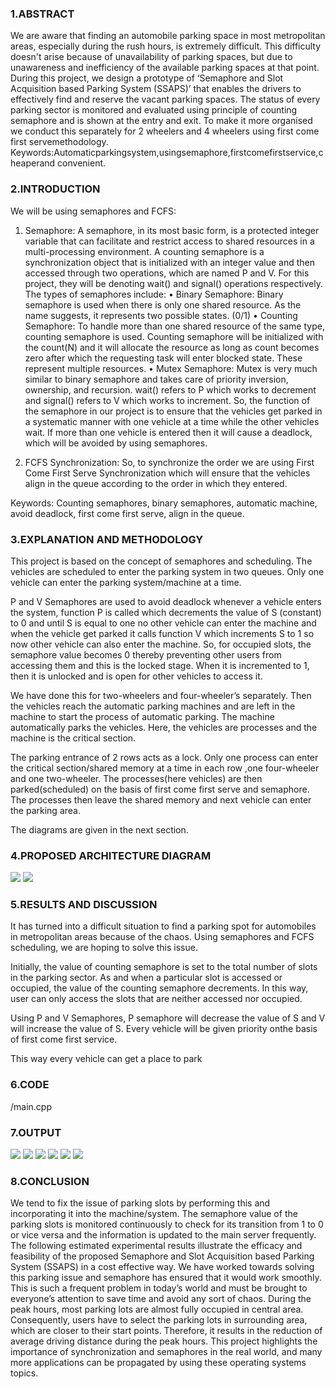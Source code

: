 ### 1.ABSTRACT
We  are aware that  finding  an automobile  parking space  in  most  metropolitan areas, especially during the      rush hours, is      extremely difficult.      This       difficulty doesn't arise because of  unavailability  of  parking  spaces,  but  due  to  unawareness  and  inefficiency  of  the  available parking spaces at that point. During this project, we design a prototype of ‘Semaphore and Slot Acquisition  based Parking  System  (SSAPS)’  that  enables  the drivers to  effectively  find  and reserve the vacant parking spaces. The status of every parking sector is monitored and evaluated using   principle   of   counting  semaphore    and    is    shown    at    the    entry    and    exit. To make it more organised we conduct this separately for 2 wheelers and 4 wheelers using first come first servemethodology.
Keywords:Automaticparkingsystem,usingsemaphore,firstcomefirstservice,cheaperand convenient.

### 2.INTRODUCTION
We will be using semaphores and FCFS: 

1.	Semaphore: A semaphore, in its most basic form, is a protected integer variable that can facilitate and restrict access to shared resources in a multi-processing environment. 
A counting semaphore is a synchronization object that is initialized with an integer value and then accessed through two operations, which are named P and V. For this project, they will be denoting wait() and signal() operations respectively. 
The types of semaphores include: 
•	Binary Semaphore: Binary semaphore is used when there is only one shared resource. As the name suggests, it represents two possible states. (0/1) 
•	Counting Semaphore: To handle more than one shared resource of the same type, counting semaphore is used. Counting semaphore will be initialized with the count(N) and it will allocate the resource as long as count becomes zero after which the requesting task will enter blocked state. These represent multiple resources. 
•	Mutex Semaphore: Mutex is very much similar to binary semaphore and takes care of priority inversion, ownership, and recursion. 
 wait() refers to P which works to decrement and signal() refers to V which works to increment. So, the function of the semaphore in our project is to ensure that the vehicles get parked in a systematic manner with one vehicle at a time while the other vehicles wait. If more than one vehicle is entered then it will cause a deadlock, which will be avoided by using semaphores. 
 
2.	FCFS Synchronization: So, to synchronize the order we are using First Come First Serve Synchronization which will ensure that the vehicles align in the queue according to the order in which they entered. 
 
Keywords: Counting semaphores, binary semaphores, automatic machine, avoid deadlock, first come first serve, align in the queue. 

### 3.EXPLANATION AND METHODOLOGY 
This project is based on the concept of semaphores and scheduling. The vehicles are scheduled to enter the parking system in two queues. Only one vehicle can enter the parking system/machine at a time. 
 
P and V Semaphores are used to avoid deadlock whenever a vehicle enters the system, function P is called which decrements the value of S (constant) to 0 and until S is equal to one no other vehicle can enter the machine and when the vehicle get parked it calls function V which increments S to 1 so now other vehicle can also enter the machine. 
So, for occupied slots, the semaphore value becomes 0 thereby preventing other users from accessing them and this is the locked stage. When it is incremented to 1, then it is unlocked and is open for other vehicles to access it. 
 
We have done this for two-wheelers and four-wheeler’s separately. Then the vehicles reach the automatic parking machines and are left in the machine to start the process of automatic parking. The machine automatically parks the vehicles. Here, the vehicles are processes and the machine is the critical section. 
 
The parking entrance of 2 rows acts as a lock. Only one process can enter the critical section/shared memory at a time in each row ,one four-wheeler and one two-wheeler. The processes(here vehicles) are then parked(scheduled) on the basis of first come first serve and semaphore. The processes then leave the shared memory and next vehicle can enter the parking area. 
 
The diagrams are given in the next section. 

### 4.PROPOSED ARCHITECTURE DIAGRAM 
<img src="flowchart/entrance.png">
<img src="flowchart/exit.png">

### 5.RESULTS AND DISCUSSION 
It has turned into a difficult situation to find a parking spot for automobiles in metropolitan areas because of the chaos. Using semaphores and FCFS scheduling, we are hoping to solve this issue. 

Initially, the value of counting semaphore is set to the total number of slots in the parking sector. As and when a particular slot is accessed or occupied, the value of the counting semaphore decrements. In this way, user can only access the slots that are neither accessed nor occupied.

Using P and V Semaphores, P semaphore will decrease the value of S and V will increase the value of S. Every vehicle will be given priority onthe basis of first come first service. 

This way every vehicle can get a place to park

### 6.CODE
/main.cpp

### 7.OUTPUT 
<img src="output/ss1.png">
<img src="output/ss2.png">
<img src="output/ss3.png">
<img src="output/ss4.png">
<img src="output/ss5.png">
<img src="output/ss6.png">

### 8.CONCLUSION
We tend to fix the issue of parking slots by performing this and incorporating it into the machine/system. 
The semaphore value of the parking slots is monitored continuously to check for its transition from 1 to 0 or vice versa and the information is updated to the main server frequently. 
The following estimated experimental results illustrate the efficacy and feasibility of the proposed Semaphore and Slot Acquisition based Parking System (SSAPS) in a cost effective way. 
We have worked towards solving this parking issue and semaphore has ensured that it would work smoothly. This is such a frequent problem in today’s world and must be brought to everyone’s attention to save time and avoid any sort of chaos. 
During the peak hours, most parking lots are almost fully occupied in central area. Consequently, users have to select the parking lots in surrounding area, which are closer to their start points. Therefore, it results in the reduction of average driving distance during the peak hours. 
This project highlights the importance of synchronization and semaphores in the real world, and many more applications can be propagated by using these operating systems topics. 

